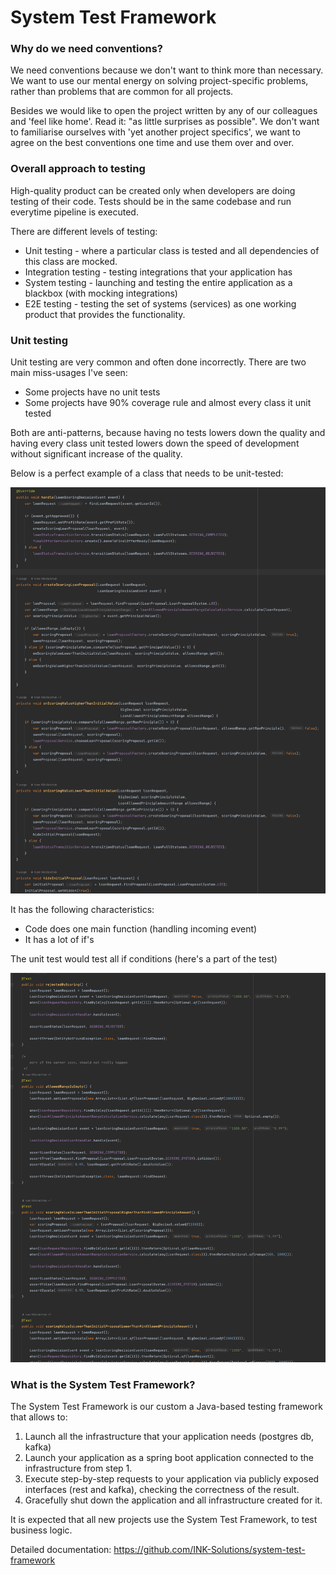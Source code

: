 # System Test Framework

### Why do we need conventions?

We need conventions because we don't want to think more than necessary. 
We want to use our mental energy on solving project-specific problems, rather than problems that are common for all projects.

Besides we would like to open the project written by any of our colleagues and 'feel like home'. Read it: "as little surprises as possible". We don't want to familiarise ourselves with 'yet another project specifics', we want to agree on the best conventions one time and use them over and over.


### Overall approach to testing

High-quality product can be created only when developers are doing testing of their code. Tests should be in the same codebase and run everytime pipeline is executed.

There are different levels of testing:
- Unit testing - where a particular class is tested and all dependencies of this class are mocked.
- Integration testing - testing integrations that your application has
- System testing - launching and testing the entire application as a blackbox (with mocking integrations)
- E2E testing - testing the set of systems (services) as one working product that provides the functionality.

### Unit testing

Unit testing are very common and often done incorrectly. There are two main miss-usages I've seen:
- Some projects have no unit tests
- Some projects have 90% coverage rule and almost every class it unit tested

Both are anti-patterns, because having no tests lowers down the quality and having every class unit tested
lowers down the speed of development without significant increase of the quality.

Below is a perfect example of a class that needs to be unit-tested:

![test-class.png](unit/code.png)

It has the following characteristics:
- Code does one main function (handling incoming event)
- It has a lot of if's

The unit test would test all if conditions (here's a part of the test)

![test-example.png](unit/test.png)


### What is the System Test Framework?

The System Test Framework is our custom a Java-based testing framework that allows to:

1. Launch all the infrastructure that your application needs (postgres db, kafka)
2. Launch your application as a spring boot application connected to the infrastructure from step 1.
3. Execute step-by-step requests to your application via publicly exposed interfaces (rest and kafka), checking the correctness of the result.
4. Gracefully shut down the application and all infrastructure created for it.

It is expected that all new projects use the System Test Framework, to test business logic.

Detailed documentation: https://github.com/INK-Solutions/system-test-framework
